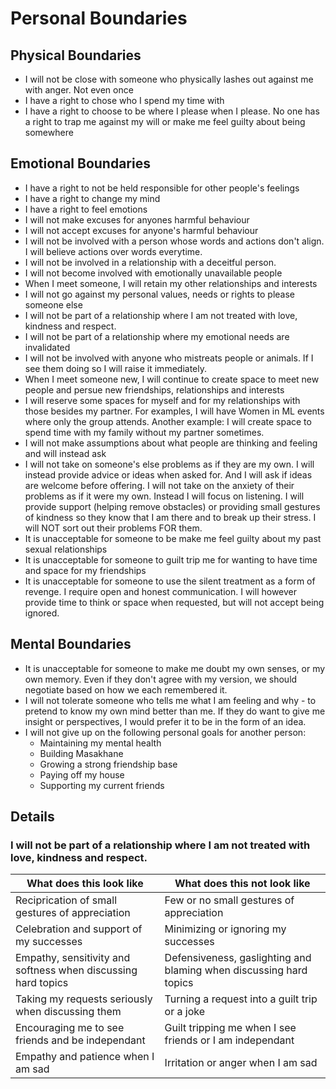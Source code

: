 # Personal Boundaries

## Physical Boundaries

- I will not be close with someone who physically lashes out against me with anger. Not even once
- I have a right to chose who I spend my time with
- I have a right to choose to be where I please when I please. No one has a right to trap me against my will or make me feel guilty about being somewhere

## Emotional Boundaries

- I have a right to not be held responsible for other people's feelings
- I have a right to change my mind
- I have a right to feel emotions
- I will not make excuses for anyones harmful behaviour
- I will not accept excuses for anyone's harmful behaviour
- I will not be involved with a person whose words and actions don't align. I will believe actions over words everytime.
- I will not be involved in a relationship with a deceitful person.
- I will not become involved with emotionally unavailable people
- When I meet someone, I will retain my other relationships and interests
- I will not go against my personal values, needs or rights to please someone else
- I will not be part of a relationship where I am not treated with love, kindness and respect. 
- I will not be part of a relationship where my emotional needs are invalidated
- I will not be involved with anyone who mistreats people or animals. If I see them doing so I will raise it immediately.
- When I meet someone new, I will continue to create space to meet new people and persue new friendships, relationships and interests
- I will reserve some spaces for myself and for my relationships with those besides my partner. For examples, I will have Women in ML events where only the group attends. Another example: I will create space to spend time with my family without my partner sometimes. 
- I will not make assumptions about what people are thinking and feeling and will instead ask
- I will not take on someone's else problems as if they are my own. I will instead provide advice or ideas when asked for. And I will ask if ideas are welcome before offering. I will not take on the anxiety of their problems as if it were my own. Instead I will focus on listening. I will provide support (helping remove obstacles) or providing small gestures of kindness so they know that I am there and to break up their stress. I will NOT sort out their problems FOR them.  
- It is unacceptable for someone to be make me feel guilty about my past sexual relationships
- It is unacceptable for someone to guilt trip me for wanting to have time and space for my friendships
- It is unacceptable for someone to use the silent treatment as a form of revenge. I require open and honest communication. I will however provide time to think or space when requested, but will not accept being ignored.

## Mental Boundaries

- It is unacceptable for someone to make me doubt my own senses, or my own memory. Even if they don't agree with my version, we should negotiate based on how we each remembered it. 
- I will not tolerate someone who tells me what I am feeling and why - to pretend to know my own mind better than me. If they do want to give me insight or perspectives, I would prefer it to be in the form of an idea. 
- I will not give up on the following personal goals for another person:
  - Maintaining my mental health
  - Building Masakhane
  - Growing a strong friendship base
  - Paying off my house
  - Supporting my current friends


## Details

### I will not be part of a relationship where I am not treated with love, kindness and respect.

| What does this look like | What does this not look like |
| ------- | ------ |
| Reciprication of small gestures of appreciation | Few or no small gestures of appreciation |
| Celebration and support of my successes | Minimizing or ignoring my successes | 
| Empathy, sensitivity and softness when discussing hard topics | Defensiveness, gaslighting and blaming when discussing hard topics | 
| Taking my requests seriously when discussing them | Turning a request into a guilt trip or a joke | 
| Encouraging me to see friends and be independant | Guilt tripping me when I see friends or I am independant | 
| Empathy and patience when I am sad | Irritation or anger when I am sad | 
